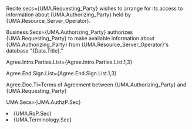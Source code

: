 Recite.secs={UMA.Requesting_Party} wishes to arrange for its access to information  about {UMA.Authorizing_Party} held by {UMA.Resource_Server_Operator}.
 
Business.Secs={UMA.Authorizing_Party} authorizes {UMA.Requesting_Party} to make available information about {UMA.Authorizing_Party} from {UMA.Resource_Server_Operator}'s database "{Data.Title}."

Agree.Intro.Parties.List={Agree.Intro.Parties.List.1,3}

Agree.End.Sign.List={Agree.End.Sign.List.1,3}

Agree.Doc.Ti=Terms of Agreement between {UMA.Authorizing_Party} and {UMA.Requesting_Party}

UMA.Secs={UMA.AuthzP.Sec}<li>{UMA.RqP.Sec}<li>{UMA.Terminology.Sec}